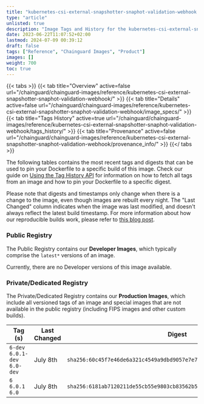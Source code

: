 ```yaml
---
title: "kubernetes-csi-external-snapshotter-snaphot-validation-webhook Image Tags History"
type: "article"
unlisted: true
description: "Image Tags and History for the kubernetes-csi-external-snapshotter-snaphot-validation-webhook Chainguard Image"
date: 2023-06-22T11:07:52+02:00
lastmod: 2024-07-09 00:39:12
draft: false
tags: ["Reference", "Chainguard Images", "Product"]
images: []
weight: 700
toc: true
---
```


{{< tabs >}}
{{< tab title="Overview" active=false url="/chainguard/chainguard-images/reference/kubernetes-csi-external-snapshotter-snaphot-validation-webhook/" >}}
{{< tab title="Details" active=false url="/chainguard/chainguard-images/reference/kubernetes-csi-external-snapshotter-snaphot-validation-webhook/image_specs/" >}}
{{< tab title="Tags History" active=true url="/chainguard/chainguard-images/reference/kubernetes-csi-external-snapshotter-snaphot-validation-webhook/tags_history/" >}}
{{< tab title="Provenance" active=false url="/chainguard/chainguard-images/reference/kubernetes-csi-external-snapshotter-snaphot-validation-webhook/provenance_info/" >}}
{{</ tabs >}}

The following tables contains the most recent tags and digests that can be used to pin your Dockerfile to a specific build of this image. Check our guide on [Using the Tag History API](/chainguard/chainguard-images/using-the-tag-history-api/) for information on how to fetch all tags from an image and how to pin your Dockerfile to a specific digest.

Please note that digests and timestamps only change when there is a change to the image, even though images are rebuilt every night. The "Last Changed" column indicates when the image was last modified, and doesn't always reflect the latest build timestamp. For more information about how our reproducible builds work, please refer to [this blog post](https://www.chainguard.dev/unchained/reproducing-chainguards-reproducible-image-builds).

### Public Registry
The Public Registry contains our **Developer Images**, which typically comprise the `latest*` versions of an image.

Currently, there are no Developer versions of this image available.

### Private/Dedicated Registry
The Private/Dedicated Registry contains our **Production Images**, which include all versioned tags of an image and special images that are not available in the public registry (including FIPS images and other custom builds).

| Tag (s)                        | Last Changed | Digest                                                                    |
|--------------------------------|--------------|---------------------------------------------------------------------------|
|  `6-dev` `6.0.1-dev` `6.0-dev` | July 8th     | `sha256:60c45f7e46de6a321c4549a9dbd9057e7e786b55e9b510d8b9c7d7da92d7b287` |
|  `6` `6.0.1` `6.0`             | July 8th     | `sha256:6181ab7120211de55cb55e9803cb83562b5fddcddaf33b5868db9de2aeb795d8` |

